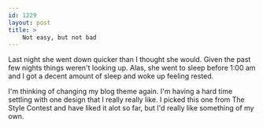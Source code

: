 ```yaml
---
id: 1229
layout: post
title: >
    Not easy, but not bad
---
```


Last night she went down quicker than I thought she would. Given the past few nights things weren't looking up. Alas, she went to sleep before 1:00 am and I got a decent amount of sleep and woke up feeling rested.

I'm thinking of changing my blog theme again. I'm having a hard time settling with one design that I really really like. I picked this one from The Style Contest and have liked it alot so far, but I'd really like something of my own.

